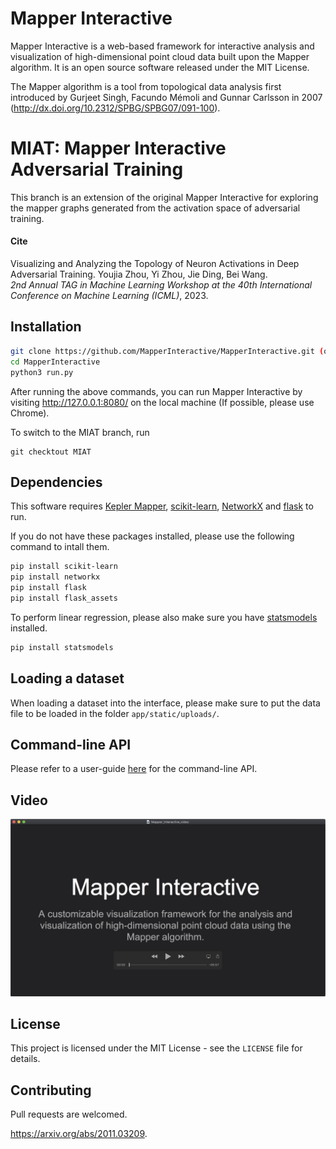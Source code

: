 # Mapper Interactive



Mapper Interactive is a web-based framework for interactive analysis and visualization of high-dimensional point cloud data  built upon the Mapper algorithm. It is an open source software released under the MIT License.

The Mapper algorithm is a tool from topological data analysis first introduced by Gurjeet Singh, Facundo Mémoli and Gunnar Carlsson in 2007 (http://dx.doi.org/10.2312/SPBG/SPBG07/091-100). 

# MIAT: Mapper Interactive Adversarial Training

This branch is an extension of the original Mapper Interactive for exploring the mapper graphs generated from the activation space of adversarial training.

#### Cite

Visualizing and Analyzing the Topology of Neuron Activations in Deep Adversarial Training.
Youjia Zhou, Yi Zhou, Jie Ding, Bei Wang.\
*2nd Annual TAG in Machine Learning Workshop at the 40th International Conference on Machine Learning (ICML)*, 2023.


## Installation

```bash
git clone https://github.com/MapperInteractive/MapperInteractive.git (or git clone git@github.com:MapperInteractive/MapperInteractive.git)
cd MapperInteractive
python3 run.py
```

After running the above commands, you can run Mapper Interactive by visiting http://127.0.0.1:8080/ on the local machine (If possible, please use Chrome).

To switch to the MIAT branch, run
```
git checktout MIAT
```

## Dependencies
This software requires [Kepler Mapper](https://kepler-mapper.scikit-tda.org/), [scikit-learn](https://scikit-learn.org/stable/), [NetworkX](https://networkx.github.io/) and [flask](https://flask.palletsprojects.com/en/1.1.x/) to run.

If you do not have these packages installed, please use the following command to intall them.

```bash
pip install scikit-learn
pip install networkx
pip install flask
pip install flask_assets
```

To perform linear regression, please also make sure you have [statsmodels](https://www.statsmodels.org/stable/index.html) installed.
```bash
pip install statsmodels
```

## Loading a dataset
When loading a dataset into the interface, please make sure to put the data file to be loaded in the folder ``app/static/uploads/``.

## Command-line API
Please refer to a user-guide [here](CLI_README.md) for the command-line API.

## Video

[![Screenshot of video](app/static/assets/video-teaser.png)](https://www.youtube.com/watch?v=KxHHrCXwGEI)

## License

This project is licensed under the MIT License - see the `LICENSE` file for details.

## Contributing

Pull requests are welcomed. 

https://arxiv.org/abs/2011.03209.



